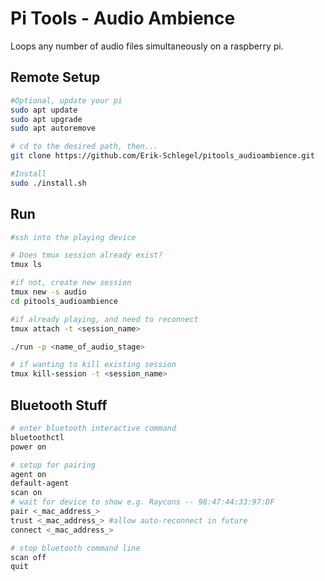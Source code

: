 # Pi Tools - Audio Ambience
Loops any number of audio files simultaneously on a raspberry pi.

## Remote Setup

```sh
#Optional, update your pi
sudo apt update
sudo apt upgrade
sudo apt autoremove

# cd to the desired path, then...
git clone https://github.com/Erik-Schlegel/pitools_audioambience.git

#Install
sudo ./install.sh
```

## Run

```sh
#ssh into the playing device

# Does tmux session already exist?
tmux ls

#if not, create new session
tmux new -s audio
cd pitools_audioambience

#if already playing, and need to reconnect
tmux attach -t <session_name>

./run -p <name_of_audio_stage>

# if wanting to kill existing session
tmux kill-session -t <session_name>
```


## Bluetooth Stuff
```sh
# enter bluetooth interactive command
bluetoothctl
power on

# setup for pairing
agent on
default-agent
scan on
# wait for device to show e.g. Raycons -- 98:47:44:33:97:DF
pair <_mac_address_>
trust <_mac_address_> #allow auto-reconnect in future
connect <_mac_address_>

# stop bluetooth command line
scan off
quit
```

